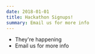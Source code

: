 ```yaml
---
date: 2018-01-01
title: Hackathon Signups!
summary: Email us for more info
---
```

- They're happening
- Email us for more info
